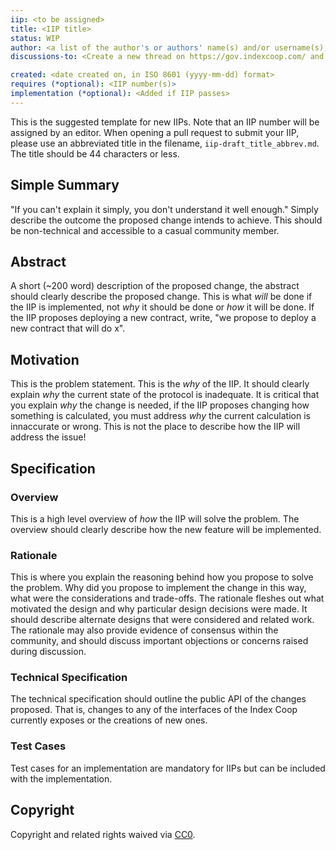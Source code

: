 ```yaml
---
iip: <to be assigned>
title: <IIP title>
status: WIP
author: <a list of the author's or authors' name(s) and/or username(s), or name(s) and email(s), e.g. (use with the parentheses or triangular brackets): FirstName LastName (@GitHubUsername), FirstName LastName <foo@bar.com>, FirstName (@GitHubUsername) and GitHubUsername (@GitHubUsername)>
discussions-to: <Create a new thread on https://gov.indexcoop.com/ and drop the link here>

created: <date created on, in ISO 8601 (yyyy-mm-dd) format>
requires (*optional): <IIP number(s)>
implementation (*optional): <Added if IIP passes>
---
```


<!--You can leave these HTML comments in your merged IIP and delete the visible duplicate text guides, they will not appear and may be helpful to refer to if you edit it again. This is the suggested template for new IIPs. Note that an IIP number will be assigned by an editor. When opening a pull request to submit your IIP, please use an abbreviated title in the filename, `iip-draft_title_abbrev.md`. The title should be 44 characters or less.-->

This is the suggested template for new IIPs. Note that an IIP number will be assigned by an editor. When opening a pull request to submit your IIP, please use an abbreviated title in the filename, `iip-draft_title_abbrev.md`. The title should be 44 characters or less.

## Simple Summary

<!--"If you can't explain it simply, you don't understand it well enough." Simply describe the outcome the proposed changes intends to achieve. This should be non-technical and accessible to a casual community member.-->

"If you can't explain it simply, you don't understand it well enough." Simply describe the outcome the proposed change intends to achieve. This should be non-technical and accessible to a casual community member.

## Abstract

<!--A short (~200 word) description of the proposed change, the abstract should clearly describe the proposed change. This is what *will* be done if the IIP is implemented, not *why* it should be done or *how* it will be done. If the IIP proposes deploying a new contract, write, "we propose to deploy a new contract that will do x".-->

A short (~200 word) description of the proposed change, the abstract should clearly describe the proposed change. This is what _will_ be done if the IIP is implemented, not _why_ it should be done or _how_ it will be done. If the IIP proposes deploying a new contract, write, "we propose to deploy a new contract that will do x".

## Motivation

<!--This is the problem statement. This is the *why* of the IIP. It should clearly explain *why* the current state of the protocol is inadequate.  It is critical that you explain *why* the change is needed, if the IIP proposes changing how something is calculated, you must address *why* the current calculation is innaccurate or wrong. This is not the place to describe how the IIP will address the issue!-->

This is the problem statement. This is the _why_ of the IIP. It should clearly explain _why_ the current state of the protocol is inadequate. It is critical that you explain _why_ the change is needed, if the IIP proposes changing how something is calculated, you must address _why_ the current calculation is innaccurate or wrong. This is not the place to describe how the IIP will address the issue!

## Specification

<!--The specification should describe the syntax and semantics of any new feature, there are five sections
1. Overview
2. Rationale
3. Technical Specification
4. Test Cases
5. Configurable Values
-->

### Overview

<!--This is a high level overview of *how* the IIP will solve the problem. The overview should clearly describe how the new feature will be implemented.-->

This is a high level overview of _how_ the IIP will solve the problem. The overview should clearly describe how the new feature will be implemented.

### Rationale

<!--This is where you explain the reasoning behind how you propose to solve the problem. Why did you propose to implement the change in this way, what were the considerations and trade-offs. The rationale fleshes out what motivated the design and why particular design decisions were made. It should describe alternate designs that were considered and related work. The rationale may also provide evidence of consensus within the community, and should discuss important objections or concerns raised during discussion.-->

This is where you explain the reasoning behind how you propose to solve the problem. Why did you propose to implement the change in this way, what were the considerations and trade-offs. The rationale fleshes out what motivated the design and why particular design decisions were made. It should describe alternate designs that were considered and related work. The rationale may also provide evidence of consensus within the community, and should discuss important objections or concerns raised during discussion.

### Technical Specification

<!--The technical specification should outline the public API of the changes proposed. That is, changes to any of the interfaces Index Coop currently exposes or the creations of new ones.-->

The technical specification should outline the public API of the changes proposed. That is, changes to any of the interfaces of the Index Coop currently exposes or the creations of new ones.

### Test Cases

<!--Test cases for an implementation are mandatory for IIPs but can be included with the implementation..-->

Test cases for an implementation are mandatory for IIPs but can be included with the implementation.

## Copyright

Copyright and related rights waived via [CC0](https://creativecommons.org/publicdomain/zero/1.0/).
